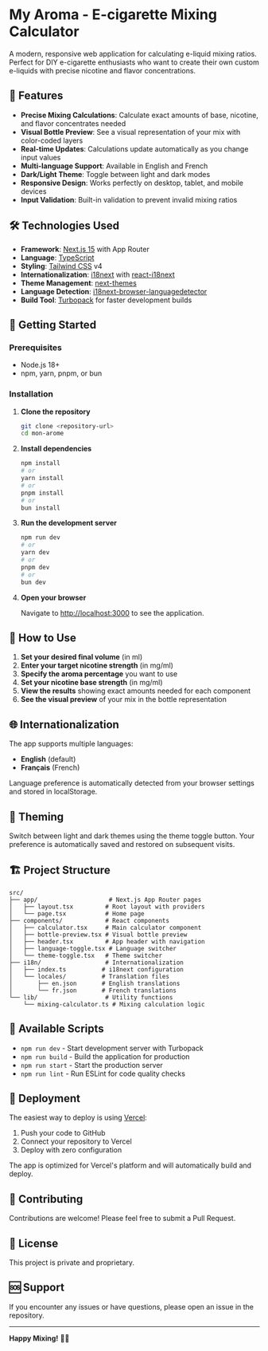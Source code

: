 # My Aroma - E-cigarette Mixing Calculator

A modern, responsive web application for calculating e-liquid mixing ratios. Perfect for DIY e-cigarette enthusiasts who want to create their own custom e-liquids with precise nicotine and flavor concentrations.

## 🌟 Features

- **Precise Mixing Calculations**: Calculate exact amounts of base, nicotine, and flavor concentrates needed
- **Visual Bottle Preview**: See a visual representation of your mix with color-coded layers
- **Real-time Updates**: Calculations update automatically as you change input values
- **Multi-language Support**: Available in English and French
- **Dark/Light Theme**: Toggle between light and dark modes
- **Responsive Design**: Works perfectly on desktop, tablet, and mobile devices
- **Input Validation**: Built-in validation to prevent invalid mixing ratios

## 🛠️ Technologies Used

- **Framework**: [Next.js 15](https://nextjs.org/) with App Router
- **Language**: [TypeScript](https://www.typescriptlang.org/)
- **Styling**: [Tailwind CSS](https://tailwindcss.com/) v4
- **Internationalization**: [i18next](https://www.i18next.com/) with [react-i18next](https://react.i18next.com/)
- **Theme Management**: [next-themes](https://github.com/pacocoursey/next-themes)
- **Language Detection**: [i18next-browser-languagedetector](https://github.com/i18next/i18next-browser-languagedetector)
- **Build Tool**: [Turbopack](https://turbo.build/pack) for faster development builds

## 🚀 Getting Started

### Prerequisites

- Node.js 18+ 
- npm, yarn, pnpm, or bun

### Installation

1. **Clone the repository**
   ```bash
   git clone <repository-url>
   cd mon-arome
   ```

2. **Install dependencies**
   ```bash
   npm install
   # or
   yarn install
   # or
   pnpm install
   # or
   bun install
   ```

3. **Run the development server**
   ```bash
   npm run dev
   # or
   yarn dev
   # or
   pnpm dev
   # or
   bun dev
   ```

4. **Open your browser**
   
   Navigate to [http://localhost:3000](http://localhost:3000) to see the application.

## 📱 How to Use

1. **Set your desired final volume** (in ml)
2. **Enter your target nicotine strength** (in mg/ml)
3. **Specify the aroma percentage** you want to use
4. **Set your nicotine base strength** (in mg/ml)
5. **View the results** showing exact amounts needed for each component
6. **See the visual preview** of your mix in the bottle representation

## 🌐 Internationalization

The app supports multiple languages:
- **English** (default)
- **Français** (French)

Language preference is automatically detected from your browser settings and stored in localStorage.

## 🎨 Theming

Switch between light and dark themes using the theme toggle button. Your preference is automatically saved and restored on subsequent visits.

## 🏗️ Project Structure

```
src/
├── app/                    # Next.js App Router pages
│   ├── layout.tsx         # Root layout with providers
│   └── page.tsx           # Home page
├── components/            # React components
│   ├── calculator.tsx     # Main calculator component
│   ├── bottle-preview.tsx # Visual bottle preview
│   ├── header.tsx         # App header with navigation
│   ├── language-toggle.tsx # Language switcher
│   └── theme-toggle.tsx   # Theme switcher
├── i18n/                  # Internationalization
│   ├── index.ts          # i18next configuration
│   └── locales/          # Translation files
│       ├── en.json       # English translations
│       └── fr.json       # French translations
└── lib/                   # Utility functions
    └── mixing-calculator.ts # Mixing calculation logic
```

## 🔧 Available Scripts

- `npm run dev` - Start development server with Turbopack
- `npm run build` - Build the application for production
- `npm run start` - Start the production server
- `npm run lint` - Run ESLint for code quality checks

## 🚀 Deployment

The easiest way to deploy is using [Vercel](https://vercel.com/):

1. Push your code to GitHub
2. Connect your repository to Vercel
3. Deploy with zero configuration

The app is optimized for Vercel's platform and will automatically build and deploy.

## 🤝 Contributing

Contributions are welcome! Please feel free to submit a Pull Request.

## 📄 License

This project is private and proprietary.

## 🆘 Support

If you encounter any issues or have questions, please open an issue in the repository.

---

**Happy Mixing!** 🧪💨